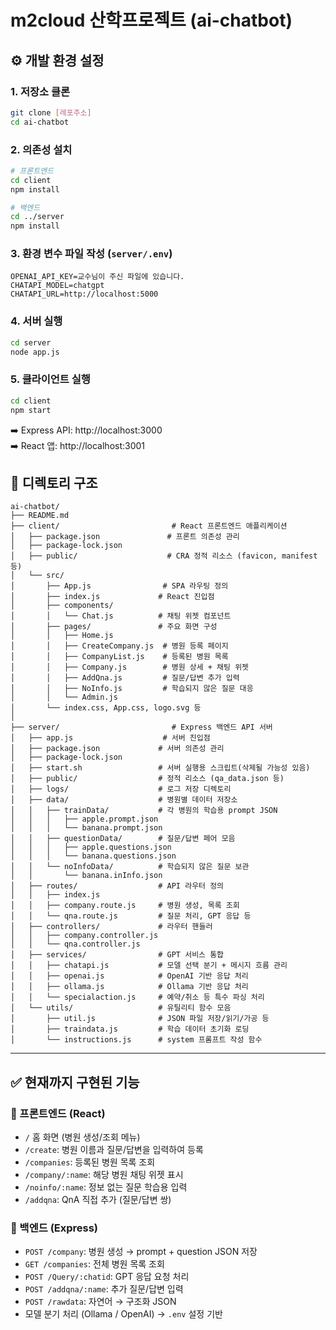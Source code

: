 # m2cloud 산학프로젝트 (ai-chatbot)

## ⚙️ 개발 환경 설정

### 1. 저장소 클론
```bash
git clone [레포주소]
cd ai-chatbot
```

### 2. 의존성 설치
```bash
# 프론트엔드
cd client
npm install

# 백엔드
cd ../server
npm install
```

### 3. 환경 변수 파일 작성 (`server/.env`)
```
OPENAI_API_KEY=교수님이 주신 파일에 있습니다.
CHATAPI_MODEL=chatgpt
CHATAPI_URL=http://localhost:5000
```

### 4. 서버 실행
```bash
cd server
node app.js
```

### 5. 클라이언트 실행
```bash
cd client
npm start
```

➡️ Express API: http://localhost:3000   
➡️ React 앱: http://localhost:3001




## 📁 디렉토리 구조

```
ai-chatbot/
├── README.md
├── client/                         # React 프론트엔드 애플리케이션
│   ├── package.json               # 프론트 의존성 관리
│   ├── package-lock.json
│   ├── public/                    # CRA 정적 리소스 (favicon, manifest 등)
│   └── src/
│       ├── App.js                # SPA 라우팅 정의
│       ├── index.js             # React 진입점
│       ├── components/
│       │   └── Chat.js          # 채팅 위젯 컴포넌트
│       ├── pages/               # 주요 화면 구성
│       │   ├── Home.js
│       │   ├── CreateCompany.js  # 병원 등록 페이지
│       │   ├── CompanyList.js    # 등록된 병원 목록
│       │   ├── Company.js        # 병원 상세 + 채팅 위젯
│       │   ├── AddQna.js         # 질문/답변 추가 입력
│       │   ├── NoInfo.js         # 학습되지 않은 질문 대응
│       │   └── Admin.js
│       └── index.css, App.css, logo.svg 등
│
├── server/                         # Express 백엔드 API 서버
│   ├── app.js                    # 서버 진입점
│   ├── package.json             # 서버 의존성 관리
│   ├── package-lock.json
│   ├── start.sh                 # 서버 실행용 스크립트(삭제될 가능성 있음)
│   ├── public/                  # 정적 리소스 (qa_data.json 등)
│   ├── logs/                    # 로그 저장 디렉토리
│   ├── data/                    # 병원별 데이터 저장소
│   │   ├── trainData/           # 각 병원의 학습용 prompt JSON
│   │   │   ├── apple.prompt.json
│   │   │   └── banana.prompt.json
│   │   ├── questionData/        # 질문/답변 페어 모음
│   │   │   ├── apple.questions.json
│   │   │   └── banana.questions.json
│   │   └── noInfoData/          # 학습되지 않은 질문 보관
│   │       └── banana.inInfo.json
│   ├── routes/                  # API 라우터 정의
│   │   ├── index.js
│   │   ├── company.route.js     # 병원 생성, 목록 조회
│   │   └── qna.route.js         # 질문 처리, GPT 응답 등
│   ├── controllers/             # 라우터 핸들러
│   │   ├── company.controller.js
│   │   └── qna.controller.js
│   ├── services/                # GPT 서비스 통합
│   │   ├── chatapi.js           # 모델 선택 분기 + 메시지 흐름 관리
│   │   ├── openai.js            # OpenAI 기반 응답 처리
│   │   ├── ollama.js            # Ollama 기반 응답 처리
│   │   └── specialaction.js     # 예약/취소 등 특수 파싱 처리
│   └── utils/                   # 유틸리티 함수 모음
│       ├── util.js              # JSON 파일 저장/읽기/가공 등
│       ├── traindata.js         # 학습 데이터 초기화 로딩
│       └── instructions.js      # system 프롬프트 작성 함수
```

---

## ✅ 현재까지 구현된 기능

### 📌 프론트엔드 (React)
- `/` 홈 화면 (병원 생성/조회 메뉴)
- `/create`: 병원 이름과 질문/답변을 입력하여 등록
- `/companies`: 등록된 병원 목록 조회
- `/company/:name`: 해당 병원 채팅 위젯 표시
- `/noinfo/:name`: 정보 없는 질문 학습용 입력
- `/addqna`: QnA 직접 추가 (질문/답변 쌍)

### 📌 백엔드 (Express)
- `POST /company`: 병원 생성 → prompt + question JSON 저장
- `GET /companies`: 전체 병원 목록 조회
- `POST /Query/:chatid`: GPT 응답 요청 처리
- `POST /addqna/:name`: 추가 질문/답변 입력
- `POST /rawdata`: 자연어 → 구조화 JSON
- 모델 분기 처리 (Ollama / OpenAI) → `.env` 설정 기반


